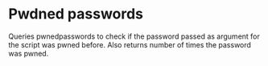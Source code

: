 # Pwdned passwords #

Queries pwnedpasswords to check if the password passed as argument
for the script was pwned before. Also returns number of times
the password was pwned.